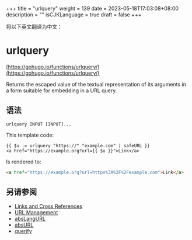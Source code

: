 +++
title = "urlquery"
weight = 139
date = 2023-05-18T17:03:08+08:00
description = ""
isCJKLanguage = true
draft = false
+++

将以下英文翻译为中文：
# urlquery

[https://gohugo.io/functions/urlquery/](https://gohugo.io/functions/urlquery/)

Returns the escaped value of the textual representation of its arguments in a form suitable for embedding in a URL query.

## 语法

```
urlquery INPUT [INPUT]...
```

This template code:

```go-html-template
{{ $u := urlquery "https://" "example.com" | safeURL }}
<a href="https://example.org?url={{ $u }}">Link</a>
```

Is rendered to:

```html
<a href="https://example.org?url=https%3A%2F%2Fexample.com">Link</a>
```

## 另请参阅

- [Links and Cross References](https://gohugo.io/content-management/cross-references/)
- [URL Management](https://gohugo.io/content-management/urls/)
- [absLangURL](https://gohugo.io/functions/abslangurl/)
- [absURL](https://gohugo.io/functions/absurl/)
- [querify](https://gohugo.io/functions/querify/)
